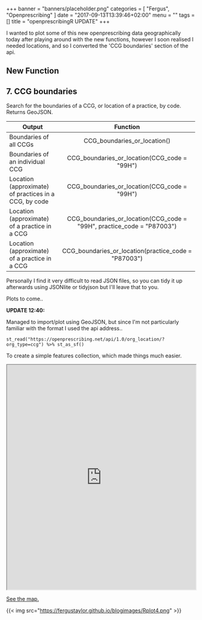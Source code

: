 +++
banner = "banners/placeholder.png"
categories = [
  "Fergus",
  "Openprescribing"
]
date = "2017-09-13T13:39:46+02:00"
menu = ""
tags = []
title = "openprescribingR UPDATE"
+++

I wanted to plot some of this new openprescribing data geographically today after playing around with the new functions, however I soon realised I needed locations, and so I converted the 'CCG boundaries' section of the api.

## New Function

## 7. CCG boundaries
Search for the boundaries of a CCG, or location of a practice, by code. Returns GeoJSON.

| Output                    | Function      |
| --------------------------|:-------------:|
| Boundaries of all CCGs | CCG_boundaries_or_location() |
| Boundaries of an individual CCG | CCG_boundaries_or_location(CCG_code = "99H")|
| Location (approximate) of practices in a CCG, by code | CCG_boundaries_or_location(CCG_code = "99H")|
| Location (approximate) of a practice in a CCG | CCG_boundaries_or_location(CCG_code = "99H", practice_code = "P87003")|
| Location (approximate) of a practice in a CCG | CCG_boundaries_or_location(practice_code = "P87003")|

Personally I find it very difficult to read JSON files, so you can tidy it up afterwards using JSONlite or tidyjson but I'll leave that to you.

Plots to come..

__UPDATE 12:40:__ 

Managed to import/plot using GeoJSON, but since I'm not particularly familiar with the format I used the api address..

`st_read("https://openprescribing.net/api/1.0/org_location/?org_type=ccg") %>%
st_as_sf()`

To create a simple features collection, which made things much easier.

<iframe src="https://fergustaylor.github.io/blogimages/post5map/" width="100%" height="600px">
</iframe>

[See the map.](https://fergustaylor.github.io/blogimages/post5map)

{{< img src="https://fergustaylor.github.io/blogimages/Rplot4.png" >}}
